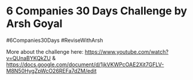 # 6 Companies 30 Days Challenge by Arsh Goyal
#6Companies30Days
#ReviseWithArsh

More about the challenge here: https://www.youtube.com/watch?v=QUnaBYKQkZU
&
https://docs.google.com/document/d/1jkVKWPcOAE2Xjt7GFLV-M8N50HygZpWcO26REFa7dZM/edit